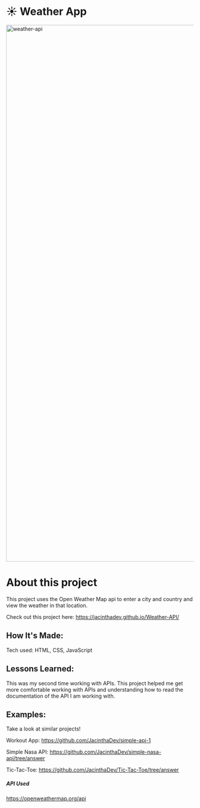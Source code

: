 # ☀️ Weather App

<img width="1440" alt="weather-api" src="https://github.com/JacinthaDev/Weather-API/assets/129231721/24321ccb-cd4a-46a0-866b-afa34486701a">


# About this project
This project uses the Open Weather Map api to enter a city and country and view the weather in that location.

Check out this project here: https://jacinthadev.github.io/Weather-API/


## How It's Made:
Tech used: HTML, CSS, JavaScript

## Lessons Learned:
This was my second time working with APIs. This project helped me get more comfortable working with APIs and understanding how to read the documentation of the API I am working with.


## Examples:
Take a look at similar projects!

Workout App: https://github.com/JacinthaDev/simple-api-1

Simple Nasa API: https://github.com/JacinthaDev/simple-nasa-api/tree/answer

Tic-Tac-Toe: https://github.com/JacinthaDev/Tic-Tac-Toe/tree/answer

##### API Used
https://openweathermap.org/api


